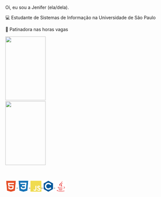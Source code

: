 Oi, eu sou a Jenifer (ela/dela).

💻 Estudante de Sistemas de Informação na Universidade de São Paulo 

🚀 Patinadora nas horas vagas


<div>
  <a href="https://beacons.ai/jenifergm">
  <img width= "50%" height="200" src="https://github-readme-stats.vercel.app/api?username=jenifergm&show_icons=true&theme=radical&include_all_commits=true&count_private=true"/>
  <img width="50%" height="200" src="https://github-readme-stats.vercel.app/api/top-langs/?username=jenifergm&layout=compact&langs_count=16&theme=radical"/>
</div>

##

<div style="display: inline_block"><br>
  <img align="center" alt="Jenifer-HTML" heigth="30" width="35" margin="0 100" src="https://raw.githubusercontent.com/devicons/devicon/master/icons/html5/html5-plain.svg">
  <img align="center" alt="Jenifer-CSS" heigth="30" width="35" margin="0 100" src="https://raw.githubusercontent.com/devicons/devicon/master/icons/css3/css3-plain.svg">
  <img align="center" alt="Jenifer-Js" heigth="30" width="35" margin="0 100" src="https://raw.githubusercontent.com/devicons/devicon/master/icons/javascript/javascript-plain.svg">
  <img align="center" alt="Jenifer-C" heigth="30" width="35" margin="0 100" src="https://raw.githubusercontent.com/devicons/devicon/master/icons/c/c-plain.svg">
  <img align="center" alt="Jenifer-Java" heigth="30" width="35" margin="0 100" src="https://raw.githubusercontent.com/devicons/devicon/master/icons/java/java-plain.svg">
</div>

          
       
